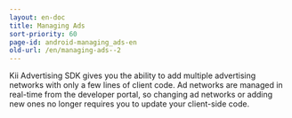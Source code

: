 ```yaml
---
layout: en-doc
title: Managing Ads
sort-priority: 60
page-id: android-managing_ads-en
old-url: /en/managing-ads--2
---
```

Kii Advertising SDK gives you the ability to add multiple advertising networks with only a few lines of client code. Ad networks are managed in real-time from the developer portal, so changing ad networks or adding new ones no longer requires you to update your client-side code.
